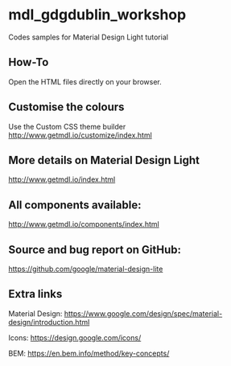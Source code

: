 # mdl_gdgdublin_workshop
Codes samples for Material Design Light tutorial

## How-To
Open the HTML files directly on your browser.

## Customise the colours
Use the Custom CSS theme builder
http://www.getmdl.io/customize/index.html

## More details on Material Design Light
http://www.getmdl.io/index.html

## All components available:
http://www.getmdl.io/components/index.html

## Source and bug report on GitHub:
https://github.com/google/material-design-lite

## Extra links
Material Design: https://www.google.com/design/spec/material-design/introduction.html

Icons: https://design.google.com/icons/

BEM: https://en.bem.info/method/key-concepts/
